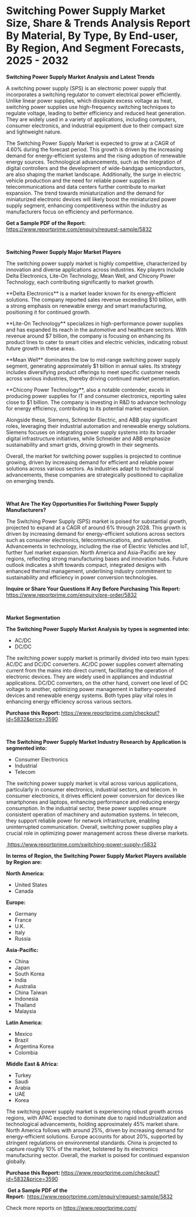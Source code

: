 <p><h1>Switching Power Supply Market Size, Share & Trends Analysis Report By Material, By Type, By End-user, By Region, And Segment Forecasts, 2025 - 2032</h1></p><p><strong>Switching Power Supply Market Analysis and Latest Trends</strong></p>
<p><p>A switching power supply (SPS) is an electronic power supply that incorporates a switching regulator to convert electrical power efficiently. Unlike linear power supplies, which dissipate excess voltage as heat, switching power supplies use high-frequency switching techniques to regulate voltage, leading to better efficiency and reduced heat generation. They are widely used in a variety of applications, including computers, consumer electronics, and industrial equipment due to their compact size and lightweight nature.</p><p>The Switching Power Supply Market is expected to grow at a CAGR of 4.60% during the forecast period. This growth is driven by the increasing demand for energy-efficient systems and the rising adoption of renewable energy sources. Technological advancements, such as the integration of digital controllers and the development of wide-bandgap semiconductors, are also shaping the market landscape. Additionally, the surge in electric vehicle production and the need for reliable power supplies in telecommunications and data centers further contribute to market expansion. The trend towards miniaturization and the demand for miniaturized electronic devices will likely boost the miniaturized power supply segment, enhancing competitiveness within the industry as manufacturers focus on efficiency and performance.</p></p>
<p><strong>Get a Sample PDF of the Report:&nbsp;</strong> <a href="https://www.reportprime.com/enquiry/request-sample/5832?utm_campaign=2580&utm_medium=2&utm_source=Github&utm_content=ia&utm_term=19032025&utm_id=switching-power-supply">https://www.reportprime.com/enquiry/request-sample/5832</a></p>
<p>&nbsp;</p>
<p><strong>Switching Power Supply Major Market Players</strong></p>
<p><p>The switching power supply market is highly competitive, characterized by innovation and diverse applications across industries. Key players include Delta Electronics, Lite-On Technology, Mean Well, and Chicony Power Technology, each contributing significantly to market growth.</p><p>**Delta Electronics** is a market leader known for its energy-efficient solutions. The company reported sales revenue exceeding $10 billion, with a strong emphasis on renewable energy and smart manufacturing, positioning it for continued growth.</p><p>**Lite-On Technology** specializes in high-performance power supplies and has expanded its reach in the automotive and healthcare sectors. With revenue around $7 billion, the company is focusing on enhancing its product lines to cater to smart cities and electric vehicles, indicating robust future growth in these areas.</p><p>**Mean Well** dominates the low to mid-range switching power supply segment, generating approximately $1 billion in annual sales. Its strategy includes diversifying product offerings to meet specific customer needs across various industries, thereby driving continued market penetration.</p><p>**Chicony Power Technology**, also a notable contender, excels in producing power supplies for IT and consumer electronics, reporting sales close to $1 billion. The company is investing in R&D to advance technology for energy efficiency, contributing to its potential market expansion.</p><p>Alongside these, Siemens, Schneider Electric, and ABB play significant roles, leveraging their industrial automation and renewable energy solutions. Siemens focuses on integrating power supply systems into its broader digital infrastructure initiatives, while Schneider and ABB emphasize sustainability and smart grids, driving growth in their segments.</p><p>Overall, the market for switching power supplies is projected to continue growing, driven by increasing demand for efficient and reliable power solutions across various sectors. As industries adapt to technological advancements, these companies are strategically positioned to capitalize on emerging trends.</p></p>
<p>&nbsp;</p>
<p><strong>What Are The Key Opportunities For Switching Power Supply Manufacturers?</strong></p>
<p><p>The Switching Power Supply (SPS) market is poised for substantial growth, projected to expand at a CAGR of around 6% through 2028. This growth is driven by increasing demand for energy-efficient solutions across sectors such as consumer electronics, telecommunications, and automotive. Advancements in technology, including the rise of Electric Vehicles and IoT, further fuel market expansion. North America and Asia-Pacific are key regions, reflecting strong manufacturing bases and innovation hubs. Future outlook indicates a shift towards compact, integrated designs with enhanced thermal management, underlining industry commitment to sustainability and efficiency in power conversion technologies.</p></p>
<p><strong>Inquire or Share Your Questions If Any Before Purchasing This Report:</strong> <a href="https://www.reportprime.com/enquiry/pre-order/5832?utm_campaign=2580&utm_medium=2&utm_source=Github&utm_content=ia&utm_term=19032025&utm_id=switching-power-supply">https://www.reportprime.com/enquiry/pre-order/5832</a></p>
<p>&nbsp;</p>
<p><strong>Market Segmentation</strong></p>
<p><strong>The Switching Power Supply Market Analysis by types is segmented into:</strong></p>
<p><ul><li>AC/DC</li><li>DC/DC</li></ul></p>
<p><p>The switching power supply market is primarily divided into two main types: AC/DC and DC/DC converters. AC/DC power supplies convert alternating current from the mains into direct current, facilitating the operation of electronic devices. They are widely used in appliances and industrial applications. DC/DC converters, on the other hand, convert one level of DC voltage to another, optimizing power management in battery-operated devices and renewable energy systems. Both types play vital roles in enhancing energy efficiency across various sectors.</p></p>
<p><strong>Purchase this Report:&nbsp;</strong><a href="https://www.reportprime.com/checkout?id=5832&price=3590&utm_campaign=2580&utm_medium=2&utm_source=Github&utm_content=ia&utm_term=19032025&utm_id=switching-power-supply">https://www.reportprime.com/checkout?id=5832&price=3590</a></p>
<p>&nbsp;</p>
<p><strong>The Switching Power Supply Market Industry Research by Application is segmented into:</strong></p>
<p><ul><li>Consumer Electronics</li><li>Industrial</li><li>Telecom</li></ul></p>
<p><p>The switching power supply market is vital across various applications, particularly in consumer electronics, industrial sectors, and telecom. In consumer electronics, it drives efficient power conversion for devices like smartphones and laptops, enhancing performance and reducing energy consumption. In the industrial sector, these power supplies ensure consistent operation of machinery and automation systems. In telecom, they support reliable power for network infrastructure, enabling uninterrupted communication. Overall, switching power supplies play a crucial role in optimizing power management across these diverse markets.</p></p>
<p><a href="https://www.reportprime.com/switching-power-supply-r5832?utm_campaign=2580&utm_medium=2&utm_source=Github&utm_content=ia&utm_term=19032025&utm_id=switching-power-supply">&nbsp;https://www.reportprime.com/switching-power-supply-r5832</a></p>
<p><strong>In terms of Region, the Switching Power Supply Market Players available by Region are:</strong></p>
<p>
    <p> <strong> North America: </strong>
        <ul>
            <li>United States</li>
            <li>Canada</li>
        </ul>
        </p> 
    <p> <strong> Europe: </strong>
        <ul>
            <li>Germany</li>
            <li>France</li>
            <li>U.K.</li>
            <li>Italy</li>
            <li>Russia</li>
        </ul>
        </p> 
    <p> <strong> Asia-Pacific: </strong>
        <ul>
            <li>China</li>
            <li>Japan</li>
            <li>South Korea</li>
            <li>India</li>
            <li>Australia</li>
            <li>China Taiwan</li>
            <li>Indonesia</li>
            <li>Thailand</li>
            <li>Malaysia</li>
        </ul>
        </p> 
    <p> <strong> Latin America: </strong>
        <ul>
            <li>Mexico</li>
            <li>Brazil</li>
            <li>Argentina Korea</li>
            <li>Colombia</li>
        </ul>
        </p> 
    <p> <strong> Middle East & Africa: </strong>
        <ul>
            <li>Turkey</li>
            <li>Saudi</li>
            <li>Arabia</li>
            <li>UAE</li>
            <li>Korea</li>
        </ul>
    </p>
    </p>
<p><p>The switching power supply market is experiencing robust growth across regions, with APAC expected to dominate due to rapid industrialization and technological advancements, holding approximately 45% market share. North America follows with around 25%, driven by increasing demand for energy-efficient solutions. Europe accounts for about 20%, supported by stringent regulations on environmental standards. China is projected to capture roughly 10% of the market, bolstered by its electronics manufacturing sector. Overall, the market is poised for continued expansion globally.</p></p>
<p><strong>Purchase this Report: </strong><a href="https://www.reportprime.com/checkout?id=5832&price=3590&utm_campaign=2580&utm_medium=2&utm_source=Github&utm_content=ia&utm_term=19032025&utm_id=switching-power-supply">https://www.reportprime.com/checkout?id=5832&price=3590</a></p>
<p>&nbsp;<strong>Get a Sample PDF of the Report:&nbsp;&nbsp;</strong><a href="https://www.reportprime.com/enquiry/request-sample/5832?utm_campaign=2580&utm_medium=2&utm_source=Github&utm_content=ia&utm_term=19032025&utm_id=switching-power-supply">https://www.reportprime.com/enquiry/request-sample/5832</a></p>
<p><strong></strong></p>
<p>Check more reports on <a href="https://www.reportprime.com/?utm_campaign=2580&utm_medium=2&utm_source=Github&utm_content=ia&utm_term=19032025&utm_id=switching-power-supply">https://www.reportprime.com/</a></p>